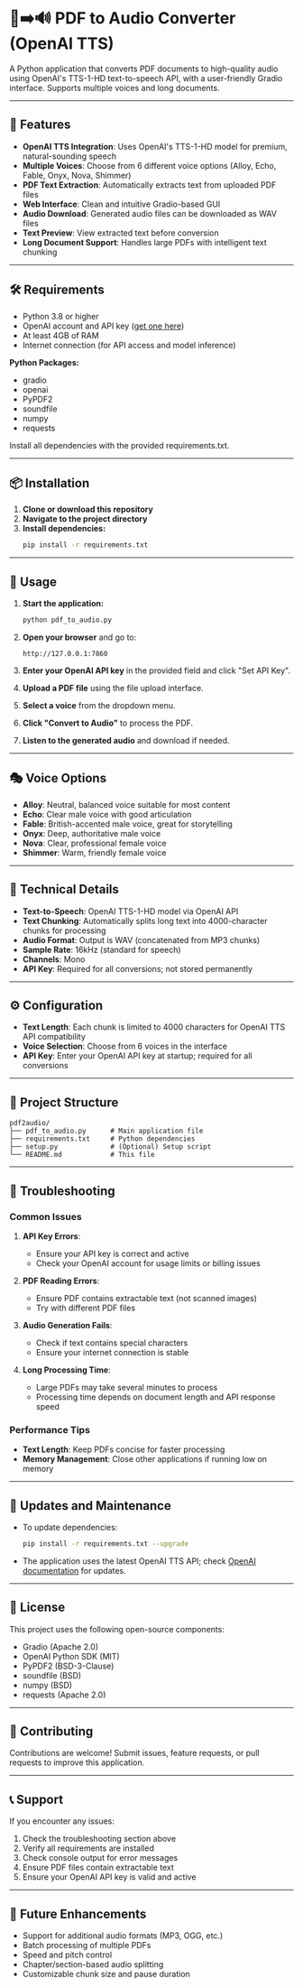 # 📄➡️🔊 PDF to Audio Converter (OpenAI TTS)

A Python application that converts PDF documents to high-quality audio using OpenAI's TTS-1-HD text-to-speech API, with a user-friendly Gradio interface. Supports multiple voices and long documents.

---

## 🌟 Features

- **OpenAI TTS Integration**: Uses OpenAI's TTS-1-HD model for premium, natural-sounding speech
- **Multiple Voices**: Choose from 6 different voice options (Alloy, Echo, Fable, Onyx, Nova, Shimmer)
- **PDF Text Extraction**: Automatically extracts text from uploaded PDF files
- **Web Interface**: Clean and intuitive Gradio-based GUI
- **Audio Download**: Generated audio files can be downloaded as WAV files
- **Text Preview**: View extracted text before conversion
- **Long Document Support**: Handles large PDFs with intelligent text chunking

---

## 🛠️ Requirements

- Python 3.8 or higher
- OpenAI account and API key ([get one here](https://platform.openai.com/api-keys))
- At least 4GB of RAM
- Internet connection (for API access and model inference)

**Python Packages:**
- gradio
- openai
- PyPDF2
- soundfile
- numpy
- requests

Install all dependencies with the provided requirements.txt.

---

## 📦 Installation

1. **Clone or download this repository**
2. **Navigate to the project directory**
3. **Install dependencies:**
   ```bash
   pip install -r requirements.txt
   ```

---

## 🚀 Usage

1. **Start the application:**
   ```bash
   python pdf_to_audio.py
   ```

2. **Open your browser** and go to:
   ```
   http://127.0.0.1:7860
   ```

3. **Enter your OpenAI API key** in the provided field and click "Set API Key".

4. **Upload a PDF file** using the file upload interface.

5. **Select a voice** from the dropdown menu.

6. **Click "Convert to Audio"** to process the PDF.

7. **Listen to the generated audio** and download if needed.

---

## 🎭 Voice Options

- **Alloy**: Neutral, balanced voice suitable for most content
- **Echo**: Clear male voice with good articulation
- **Fable**: British-accented male voice, great for storytelling
- **Onyx**: Deep, authoritative male voice
- **Nova**: Clear, professional female voice
- **Shimmer**: Warm, friendly female voice

---

## 🔧 Technical Details

- **Text-to-Speech**: OpenAI TTS-1-HD model via OpenAI API
- **Text Chunking**: Automatically splits long text into 4000-character chunks for processing
- **Audio Format**: Output is WAV (concatenated from MP3 chunks)
- **Sample Rate**: 16kHz (standard for speech)
- **Channels**: Mono
- **API Key**: Required for all conversions; not stored permanently

---

## ⚙️ Configuration

- **Text Length**: Each chunk is limited to 4000 characters for OpenAI TTS API compatibility
- **Voice Selection**: Choose from 6 voices in the interface
- **API Key**: Enter your OpenAI API key at startup; required for all conversions

---

## 📁 Project Structure

```
pdf2audio/
├── pdf_to_audio.py      # Main application file
├── requirements.txt     # Python dependencies
├── setup.py             # (Optional) Setup script
└── README.md            # This file
```

---

## 🐛 Troubleshooting

### Common Issues

1. **API Key Errors**:
   - Ensure your API key is correct and active
   - Check your OpenAI account for usage limits or billing issues

2. **PDF Reading Errors**:
   - Ensure PDF contains extractable text (not scanned images)
   - Try with different PDF files

3. **Audio Generation Fails**:
   - Check if text contains special characters
   - Ensure your internet connection is stable

4. **Long Processing Time**:
   - Large PDFs may take several minutes to process
   - Processing time depends on document length and API response speed

### Performance Tips

- **Text Length**: Keep PDFs concise for faster processing
- **Memory Management**: Close other applications if running low on memory

---

## 🔄 Updates and Maintenance

- To update dependencies:
  ```bash
  pip install -r requirements.txt --upgrade
  ```
- The application uses the latest OpenAI TTS API; check [OpenAI documentation](https://platform.openai.com/docs/guides/text-to-speech) for updates.

---

## 📝 License

This project uses the following open-source components:
- Gradio (Apache 2.0)
- OpenAI Python SDK (MIT)
- PyPDF2 (BSD-3-Clause)
- soundfile (BSD)
- numpy (BSD)
- requests (Apache 2.0)

---

## 🤝 Contributing

Contributions are welcome! Submit issues, feature requests, or pull requests to improve this application.

---

## 📞 Support

If you encounter any issues:
1. Check the troubleshooting section above
2. Verify all requirements are installed
3. Check console output for error messages
4. Ensure PDF files contain extractable text
5. Ensure your OpenAI API key is valid and active

---

## 🎯 Future Enhancements

- Support for additional audio formats (MP3, OGG, etc.)
- Batch processing of multiple PDFs
- Speed and pitch control
- Chapter/section-based audio splitting
- Customizable chunk size and pause duration

